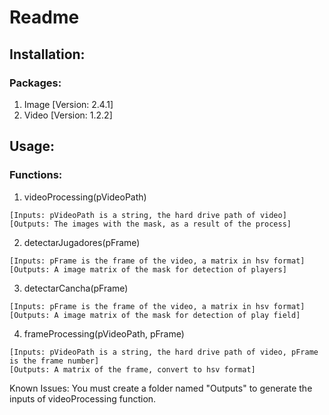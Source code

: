 # Readme
## Installation: 
### Packages:
1. Image [Version: 2.4.1]
2. Video [Version: 1.2.2]

## Usage:
### Functions:
1. videoProcessing(pVideoPath)
```
[Inputs: pVideoPath is a string, the hard drive path of video]
[Outputs: The images with the mask, as a result of the process]
```
2. detectarJugadores(pFrame)
```
[Inputs: pFrame is the frame of the video, a matrix in hsv format]
[Outputs: A image matrix of the mask for detection of players]
```
3. detectarCancha(pFrame)
```
[Inputs: pFrame is the frame of the video, a matrix in hsv format]
[Outputs: A image matrix of the mask for detection of play field]
```
4. frameProcessing(pVideoPath, pFrame)
```
[Inputs: pVideoPath is a string, the hard drive path of video, pFrame is the frame number]
[Outputs: A matrix of the frame, convert to hsv format]
```

Known Issues: You must create a folder named "Outputs" to generate the inputs of videoProcessing function.
